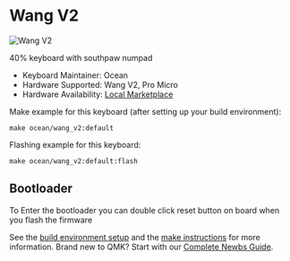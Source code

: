 # Wang V2

![Wang V2](https://i.imgur.com/KhonJdvh.jpg)


40% keyboard with southpaw numpad

* Keyboard Maintainer: Ocean
* Hardware Supported: Wang V2, Pro Micro
* Hardware Availability: [Local Marketplace](https://tokopedia.com/)

Make example for this keyboard (after setting up your build environment):

    make ocean/wang_v2:default

Flashing example for this keyboard:

    make ocean/wang_v2:default:flash

## Bootloader

To Enter the bootloader you can double click reset button on board when you flash the firmware

See the [build environment setup](https://docs.qmk.fm/#/getting_started_build_tools) and the [make instructions](https://docs.qmk.fm/#/getting_started_make_guide) for more information. Brand new to QMK? Start with our [Complete Newbs Guide](https://docs.qmk.fm/#/newbs).
